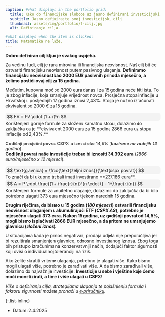 ```yaml
---
caption: #what displays in the portfolio grid:
  title: Kako do financijske slobode uz jasno definirani investicijski cilj!
  subtitle: Jasno definirajte svoj investicijski cilj
  thumbnail: assets/img/portfolio/6-cilj.jpg
  alt: Definiranje cilja.

#what displays when the item is clicked:
title: Matematika ne laže.
---
```

**Dobro definiran cilj ključ je svakog uspjeha.**

Za većinu ljudi, cilj je rana mirovina ili financijska neovisnost. 
Naš cilj bit će ostvariti financijsku neovisnost putem pasivnog ulaganja. 
**Definiramo financijsku neovisnost kao 2000 EUR pasivnih prihoda mjesečno, a želimo postići ovaj cilj za 15 godina.**
 
Međutim, kupovna moć od 2000 eura danas i za 15 godina neće biti ista. To je zbog inflacije, koja smanjuje vrijednost novca. Prosječna stopa inflacije u Hrvatskoj u posljednjih 12 godina iznosi 2,43%. Stoga je nužno izračunati ekvivalent od 2000 € za 15 godina.
 
<div style="background-color:#f3f3f3; padding:5px; border-radius:8px; font-size: 1em;"> $$ FV = PV \cdot (1 + r)^n $$</div>
Korištenjem gornje formule za složenu kamatnu stopu, dolazimo do zaključka da je **ekvivalent 2000 eura za 15 godina 2866 eura uz stopu inflacije od 2,43%.**
 
Godišnji prosječni povrat CSPX-a iznosi oko 14,5% (*bazirano na zadnjih 13 godina*). 
<br>**Godišnji povrat naše investicije trebao bi iznositi 34.392 eura** (*2866 eura/mjesečno x 12 mjeseci*).
 
<div style="background-color:#f3f3f3; padding:5px; border-radius:8px; font-size: 1em;"> $$ \text{glavnica} = \frac{\text{željni iznos}}{\text{cspx povrat}} $$ </div>
To znači da bi ukupno trebali imati investirano **237.186 eura**.
 
<div style="background-color:#f3f3f3; padding:5px; border-radius:8px; font-size: 1em;"> $$ A = P \cdot \frac{(1 + \frac{r}{n})^{n \cdot t} - 1}{\frac{r}{n}} $$ </div>
Korištenjem formule za anuitetno ulaganje, dolazimo do zaključka da bi bilo potrebno ulagati 373 eura mjesečno tijekom narednih 15 godina.
 
**Drugim riječima, da bismo u 15 godina (*180 mjeseci*) ostvarili financijsku neovisnost ulaganjem u akumulirajući ETF (*CSPX.AS*), potrebno je mjesečno ulagati 373 eura. Nakon 15 godina, uz godišnji povrat od 14,5%, mogli bismo isplaćivati 2866 EUR mjesečno, a da pritom ne umanjujemo glavnicu (*uloženi iznos*).**
 
U situacijama kada je prinos negativan, prodaja udjela nije preporučljiva jer bi rezultirala smanjenjem glavnice, odnosno investiranog iznosa.
Zbog toga bih pristupio izračunima na konzervativniji način, dodajući faktor sigurnosti koji ovisi o individualnoj toleranciji na rizik.
 
Ako želite skratiti vrijeme ulaganja, potrebno je ulagati više.
Kako bismo mogli ulagati više, potrebno je zarađivati više.
A da bismo zarađivali više, dolazimo do najvažnije investicije:
**Investicije u sebe i vještine koje ćemo moći monetizirati, a time i više ulagati u CSPX!**

*Više o definiranju cilja, strategijama ulaganja te pojašnjenju formula i faktoru sigurnosti možete pronaći u [e-priručniku](https://pasivno-investiranje.lemonsqueezy.com/buy/c8585042-170b-4032-8c41-65ef9cdfeaf4).*


{:.list-inline} 
- Datum: 2.4.2025

<!-- MathJax support -->
<script type="text/javascript" async
  src="https://cdnjs.cloudflare.com/ajax/libs/mathjax/2.7.7/MathJax.js?config=TeX-MML-AM_CHTML">
</script>